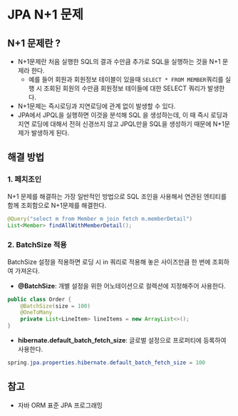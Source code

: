 # JPA N+1 문제

## N+1 문제란 ?
- N+1문제란 처음 실행한 SQL의 결과 수만큼 추가로 SQL을 실행하는 것을 N+1 문제라 한다.
  - 예를 들어 회원과 회원정보 테이블이 있을때 `SELECT * FROM MEMBER`쿼리를 실행 시 조회된 회원의 수만큼 회원정보 테이들에 대한 SELECT 쿼리가 발생한다.
- N+1문제는 즉시로딩과 지연로딩에 관계 없이 발생할 수 있다.
- JPA에서 JPQL을 실행하면 이것을 분석해 SQL 을 생성하는데, 이 때 즉시 로딩과 지연 로딩에 대해서 전혀 신경쓰지 않고 
JPQL만을 SQL을 생성하기 때문에 N+1문제가 발생하게 된다.

## 해결 방법

### 1. 페치조인
N+1 문제를 해결하는 가장 일반적인 방법으로 SQL 조인을 사용해서 연관된 엔티티를 함께 조회함으로 N+1문제를 해결한다.
```java
@Query("select m from Member m join fetch m.memberDetail")
List<Member> findAllWithMemberDetail();
```

### 2. BatchSize 적용
BatchSize 설정을 적용하면 로딩 시 in 쿼리로 적용해 놓은 사이즈만큼 한 번에 조회하여 가져온다.

- **@BatchSize**: 개별 설정을 위한 어노테이션으로 컬렉션에 지정해주어 사용한다.
```java
public class Order {
    @BatchSize(size = 100)
    @OneToMany
    private List<LineItem> lineItems = new ArrayList<>();
}
```
- **hibernate.default_batch_fetch_size**: 글로벌 설정으로 프로퍼티에 등록하여 사용한다.
```java
spring.jpa.properties.hibernate.default_batch_fetch_size = 100
```

## 참고
-  자바 ORM 표준 JPA 프로그래밍